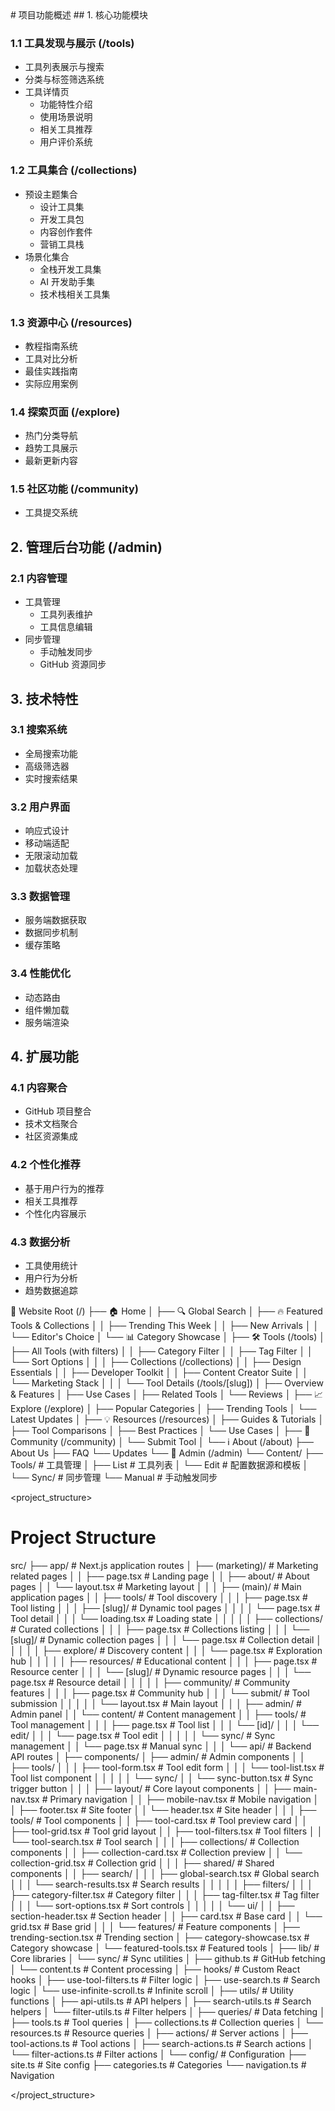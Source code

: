 <summary>
# 项目功能概述
## 1. 核心功能模块

### 1.1 工具发现与展示 (/tools)

- 工具列表展示与搜索
- 分类与标签筛选系统
- 工具详情页
  - 功能特性介绍
  - 使用场景说明
  - 相关工具推荐
  - 用户评价系统

### 1.2 工具集合 (/collections)

- 预设主题集合
  - 设计工具集
  - 开发工具包
  - 内容创作套件
  - 营销工具栈
- 场景化集合
  - 全栈开发工具集
  - AI 开发助手集
  - 技术栈相关工具集

### 1.3 资源中心 (/resources)

- 教程指南系统
- 工具对比分析
- 最佳实践指南
- 实际应用案例

### 1.4 探索页面 (/explore)

- 热门分类导航
- 趋势工具展示
- 最新更新内容

### 1.5 社区功能 (/community)

- 工具提交系统

## 2. 管理后台功能 (/admin)

### 2.1 内容管理

- 工具管理
  - 工具列表维护
  - 工具信息编辑
- 同步管理
  - 手动触发同步
  - GitHub 资源同步

## 3. 技术特性

### 3.1 搜索系统

- 全局搜索功能
- 高级筛选器
- 实时搜索结果

### 3.2 用户界面

- 响应式设计
- 移动端适配
- 无限滚动加载
- 加载状态处理

### 3.3 数据管理

- 服务端数据获取
- 数据同步机制
- 缓存策略

### 3.4 性能优化

- 动态路由
- 组件懒加载
- 服务端渲染

## 4. 扩展功能

### 4.1 内容聚合

- GitHub 项目整合
- 技术文档聚合
- 社区资源集成

### 4.2 个性化推荐

- 基于用户行为的推荐
- 相关工具推荐
- 个性化内容展示

### 4.3 数据分析

- 工具使用统计
- 用户行为分析
- 趋势数据追踪

</summary>
<site_map>
📁 Website Root (/)
├── 🏠 Home
│ ├── 🔍 Global Search
│ ├── 🔥 Featured Tools & Collections
│ │ ├── Trending This Week
│ │ ├── New Arrivals
│ │ └── Editor's Choice
│ └── 📊 Category Showcase
│
├── 🛠️ Tools (/tools)
│ ├── All Tools (with filters)
│ │ ├── Category Filter
│ │ ├── Tag Filter
│ │ └── Sort Options
│ │
│ ├── Collections (/collections)
│ │ ├── Design Essentials
│ │ ├── Developer Toolkit
│ │ ├── Content Creator Suite
│ │ └── Marketing Stack
│ │
│ └── Tool Details (/tools/[slug])
│ ├── Overview & Features
│ ├── Use Cases
│ ├── Related Tools
│ └── Reviews
│
├── 📈 Explore (/explore)
│ ├── Popular Categories
│ ├── Trending Tools
│ └── Latest Updates
│
├── 💡 Resources (/resources)
│ ├── Guides & Tutorials
│ ├── Tool Comparisons
│ ├── Best Practices
│ └── Use Cases
│
├── 👥 Community (/community)
│ └── Submit Tool
│
└── ℹ️ About (/about)
├── About Us
├── FAQ
└── Updates
└── 🔧 Admin (/admin)
└── Content/
├── Tools/ # 工具管理
│ ├── List # 工具列表
│ └── Edit # 配置数据源和模板
│
└── Sync/ # 同步管理
└── Manual # 手动触发同步
</site_map>

<project_structure>

# Project Structure

src/
├── app/ # Next.js application routes
│ ├── (marketing)/ # Marketing related pages
│ │ ├── page.tsx # Landing page
│ │ ├── about/ # About pages
│ │ └── layout.tsx # Marketing layout
│ │
│ ├── (main)/ # Main application pages
│ │ ├── tools/ # Tool discovery
│ │ │ ├── page.tsx # Tool listing
│ │ │ ├── [slug]/ # Dynamic tool pages
│ │ │ │ └── page.tsx # Tool detail
│ │ │ └── loading.tsx # Loading state
│ │ │
│ │ ├── collections/ # Curated collections
│ │ │ ├── page.tsx # Collections listing
│ │ │ └── [slug]/ # Dynamic collection pages
│ │ │ └── page.tsx # Collection detail
│ │ │
│ │ ├── explore/ # Discovery content
│ │ │ └── page.tsx # Exploration hub
│ │ │
│ │ ├── resources/ # Educational content
│ │ │ ├── page.tsx # Resource center
│ │ │ └── [slug]/ # Dynamic resource pages
│ │ │ └── page.tsx # Resource detail
│ │ │
│ │ ├── community/ # Community features
│ │ │ ├── page.tsx # Community hub
│ │ │ └── submit/ # Tool submission
│ │ │
│ │ └── layout.tsx # Main layout
│ │
│ ├── admin/ # Admin panel
│ │ └── content/ # Content management
│ │ ├── tools/ # Tool management
│ │ │ ├── page.tsx # Tool list
│ │ │ └── [id]/
│ │ │ └── edit/
│ │ │ └── page.tsx # Tool edit
│ │ │
│ │ └── sync/ # Sync management
│ │ └── page.tsx # Manual sync
│ │
│ └── api/ # Backend API routes
│
├── components/
│ ├── admin/ # Admin components
│ │ ├── tools/
│ │ │ ├── tool-form.tsx # Tool edit form
│ │ │ └── tool-list.tsx # Tool list component
│ │ │
│ │ └── sync/
│ │ └── sync-button.tsx # Sync trigger button
│ │
│ ├── layout/ # Core layout components
│ │ ├── main-nav.tsx # Primary navigation
│ │ ├── mobile-nav.tsx # Mobile navigation
│ │ ├── footer.tsx # Site footer
│ │ └── header.tsx # Site header
│ │
│ ├── tools/ # Tool components
│ │ ├── tool-card.tsx # Tool preview card
│ │ ├── tool-grid.tsx # Tool grid layout
│ │ ├── tool-filters.tsx # Tool filters
│ │ └── tool-search.tsx # Tool search
│ │
│ ├── collections/ # Collection components
│ │ ├── collection-card.tsx # Collection preview
│ │ └── collection-grid.tsx # Collection grid
│ │
│ ├── shared/ # Shared components
│ │ ├── search/
│ │ │ ├── global-search.tsx # Global search
│ │ │ └── search-results.tsx # Search results
│ │ │
│ │ ├── filters/
│ │ │ ├── category-filter.tsx # Category filter
│ │ │ ├── tag-filter.tsx # Tag filter
│ │ │ └── sort-options.tsx # Sort controls
│ │ │
│ │ └── ui/
│ │ ├── section-header.tsx # Section header
│ │ ├── card.tsx # Base card
│ │ └── grid.tsx # Base grid
│ │
│ └── features/ # Feature components
│ ├── trending-section.tsx # Trending section
│ ├── category-showcase.tsx # Category showcase
│ └── featured-tools.tsx # Featured tools
│
├── lib/ # Core libraries
│ └── sync/ # Sync utilities
│ ├── github.ts # GitHub fetching
│ └── content.ts # Content processing
│
├── hooks/ # Custom React hooks
│ ├── use-tool-filters.ts # Filter logic
│ ├── use-search.ts # Search logic
│ └── use-infinite-scroll.ts # Infinite scroll
│
├── utils/ # Utility functions
│ ├── api-utils.ts # API helpers
│ ├── search-utils.ts # Search helpers
│ └── filter-utils.ts # Filter helpers
│
├── queries/ # Data fetching
│ ├── tools.ts # Tool queries
│ ├── collections.ts # Collection queries
│ └── resources.ts # Resource queries
│
├── actions/ # Server actions
│ ├── tool-actions.ts # Tool actions
│ ├── search-actions.ts # Search actions
│ └── filter-actions.ts # Filter actions
│
└── config/ # Configuration
├── site.ts # Site config
├── categories.ts # Categories
└── navigation.ts # Navigation

</project_structure>
